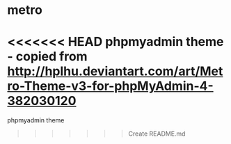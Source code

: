 metro
=====

<<<<<<< HEAD
phpmyadmin theme - copied from http://hplhu.deviantart.com/art/Metro-Theme-v3-for-phpMyAdmin-4-382030120
=======
phpmyadmin theme
>>>>>>> Create README.md

